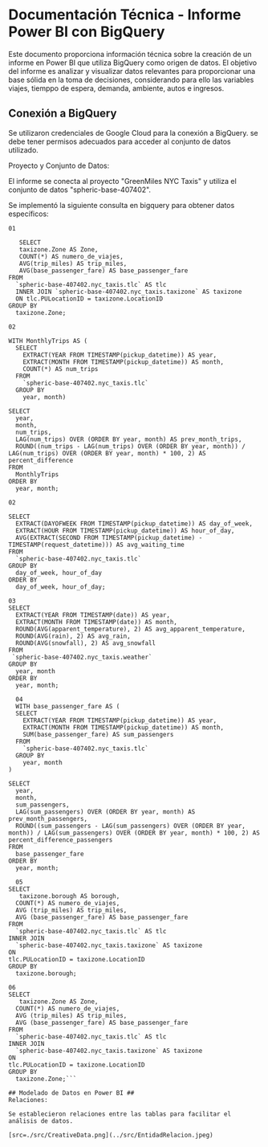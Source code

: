# Documentación Técnica - Informe Power BI con BigQuery #

Este documento proporciona información técnica sobre la creación de un informe en Power BI que utiliza BigQuery como origen de datos. El objetivo del informe es analizar y visualizar datos relevantes para proporcionar una base sólida en la toma de decisiones, considerando para ello las variables viajes, tiemppo de espera, demanda, ambiente, autos e ingresos.

## Conexión a BigQuery ##

Se utilizaron credenciales de Google Cloud para la conexión a BigQuery. se debe tener permisos adecuados para acceder al conjunto de datos utilizado.

Proyecto y Conjunto de Datos:

El informe se conecta al proyecto "GreenMiles NYC Taxis" y utiliza el conjunto de datos "spheric-base-407402".

Se implementó la siguiente consulta en bigquery para obtener datos específicos:
```
01

   SELECT
   taxizone.Zone AS Zone,
   COUNT(*) AS numero_de_viajes,
   AVG(trip_miles) AS trip_miles,
   AVG(base_passenger_fare) AS base_passenger_fare
FROM
  `spheric-base-407402.nyc_taxis.tlc` AS tlc
  INNER JOIN `spheric-base-407402.nyc_taxis.taxizone` AS taxizone
  ON tlc.PULocationID = taxizone.LocationID
GROUP BY
  taxizone.Zone;

02

WITH MonthlyTrips AS (
  SELECT
    EXTRACT(YEAR FROM TIMESTAMP(pickup_datetime)) AS year,
    EXTRACT(MONTH FROM TIMESTAMP(pickup_datetime)) AS month,
    COUNT(*) AS num_trips
  FROM
    `spheric-base-407402.nyc_taxis.tlc`
  GROUP BY
    year, month)

SELECT
  year,
  month,
  num_trips,
  LAG(num_trips) OVER (ORDER BY year, month) AS prev_month_trips,
  ROUND((num_trips - LAG(num_trips) OVER (ORDER BY year, month)) / LAG(num_trips) OVER (ORDER BY year, month) * 100, 2) AS percent_difference
FROM
  MonthlyTrips
ORDER BY
  year, month;

02

SELECT
  EXTRACT(DAYOFWEEK FROM TIMESTAMP(pickup_datetime)) AS day_of_week,
  EXTRACT(HOUR FROM TIMESTAMP(pickup_datetime)) AS hour_of_day,
  AVG(EXTRACT(SECOND FROM TIMESTAMP(pickup_datetime) - TIMESTAMP(request_datetime))) AS avg_waiting_time
FROM
  `spheric-base-407402.nyc_taxis.tlc`
GROUP BY
  day_of_week, hour_of_day
ORDER BY
  day_of_week, hour_of_day;

03
SELECT 
  EXTRACT(YEAR FROM TIMESTAMP(date)) AS year,
  EXTRACT(MONTH FROM TIMESTAMP(date)) AS month,
  ROUND(AVG(apparent_temperature), 2) AS avg_apparent_temperature,
  ROUND(AVG(rain), 2) AS avg_rain,
  ROUND(AVG(snowfall), 2) AS avg_snowfall
FROM 
 `spheric-base-407402.nyc_taxis.weather`
GROUP BY 
  year, month
ORDER BY 
  year, month;

  04
  WITH base_passenger_fare AS (
  SELECT
    EXTRACT(YEAR FROM TIMESTAMP(pickup_datetime)) AS year,
    EXTRACT(MONTH FROM TIMESTAMP(pickup_datetime)) AS month,
    SUM(base_passenger_fare) AS sum_passengers
  FROM
    `spheric-base-407402.nyc_taxis.tlc`
  GROUP BY
    year, month
)

SELECT
  year,
  month,
  sum_passengers,
  LAG(sum_passengers) OVER (ORDER BY year, month) AS prev_month_passengers,
  ROUND((sum_passengers - LAG(sum_passengers) OVER (ORDER BY year, month)) / LAG(sum_passengers) OVER (ORDER BY year, month) * 100, 2) AS percent_difference_passengers
FROM
  base_passenger_fare
ORDER BY
  year, month;

  05
SELECT
   taxizone.borough AS borough,
  COUNT(*) AS numero_de_viajes,
  AVG (trip_miles) AS trip_miles,
  AVG (base_passenger_fare) AS base_passenger_fare
FROM
  `spheric-base-407402.nyc_taxis.tlc` AS tlc
INNER JOIN
  `spheric-base-407402.nyc_taxis.taxizone` AS taxizone
ON
tlc.PULocationID = taxizone.LocationID
GROUP BY
  taxizone.borough;

06
SELECT
   taxizone.Zone AS Zone,
  COUNT(*) AS numero_de_viajes,
  AVG (trip_miles) AS trip_miles,
  AVG (base_passenger_fare) AS base_passenger_fare
FROM
  `spheric-base-407402.nyc_taxis.tlc` AS tlc
INNER JOIN
  `spheric-base-407402.nyc_taxis.taxizone` AS taxizone
ON
tlc.PULocationID = taxizone.LocationID
GROUP BY
  taxizone.Zone;``` 

## Modelado de Datos en Power BI ##
Relaciones:

Se establecieron relaciones entre las tablas para facilitar el análisis de datos.

[src=./src/CreativeData.png](../src/EntidadRelacion.jpeg)

